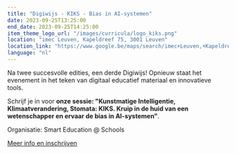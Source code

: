 ```yaml
---
title: "Digiwijs - KIKS - Bias in AI-systemen"
date: 2023-09-25T13:25:00
end_date: 2023-09-25T14:25:00
item_theme_logo_url: "/images/curricula/logo_kiks.png"
location: "imec Leuven, Kapeldreef 75, 3001 Leuven"
location_link: "https://www.google.be/maps/search/imec+Leuven,+Kapeldreef+75,+3001+Leuven/@50.8652471,4.6750972,17z/data=!3m1!4b1?entry=ttu"
language: "nl"
---
```


Na twee succesvolle edities, een derde Digiwijs! Opnieuw staat het evenement in het teken van digitaal educatief materiaal en innovatieve tools.

Schrijf je in voor **onze sessie: "Kunstmatige Intelligentie, Klimaatverandering, Stomata: KIKS. Kruip in de huid van een wetenschapper en ervaar de bias in AI-systemen"**.

Organisatie: Smart Education @ Schools

[Meer info en inschrijven](https://digiwijs.be/)
